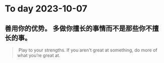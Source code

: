 
# To day 2023-10-07


## 善用你的优势。 多做你擅长的事情而不是那些你不擅长的事。
>  Play to your strengths. If you aren't great at something, do more of what you’re great at.

    
